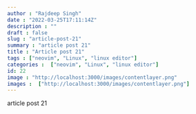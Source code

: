 ```yaml
---
author : "Rajdeep Singh"
date : "2022-03-25T17:11:14Z"
description : ""
draft : false
slug : "article-post-21"
summary : "article post 21"
title : "Article post 21"
tags : ["neovim", "Linux", "linux editor"]
categories :  ["neovim", "Linux", "linux editor"]
id: 22
image : "http://localhost:3000/images/contentlayer.png"
images :  ["http://localhost:3000/images/contentlayer.png"]
---
```


article post 21